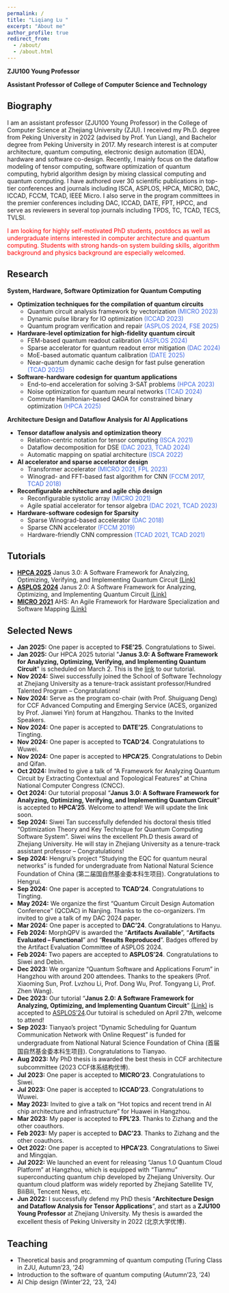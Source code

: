 ```yaml
---
permalink: /
title: "Liqiang Lu "
excerpt: "About me"
author_profile: true
redirect_from: 
  - /about/
  - /about.html
---
```

<!-- 字体加粗 -->

**ZJU100 Young Professor**

**Assistant Professor of College of Computer Science and Technology**


## Biography
I am an assistant professor (ZJU100 Young Professor) in the College of Computer Science at Zhejiang University (ZJU). I received my Ph.D. degree from Peking University in 2022 (advised by Prof. Yun Liang), and Bachelor degree from Peking University in 2017. My research interest is at computer architecture, quantum computing, electronic design automation (EDA), hardware and software co-design. Recently, I mainly focus on the dataflow modeling of tensor computing, software optimization of quantum computing, hybrid algorithm design by mixing classical computing and quantum computing. I have authored over 30 scientific publications in top-tier conferences and journals including ISCA, ASPLOS, HPCA, MICRO, DAC, ICCAD, FCCM, TCAD, IEEE Micro. I also serve in the program committees in the premier conferences including DAC, ICCAD, DATE, FPT, HPCC, and serve as reviewers in several top journals including TPDS, TC, TCAD, TECS, TVLSI. 

<font color=red>I am looking for highly self-motivated PhD students, postdocs as well as undergraduate interns interested in computer architecture and quantum computing. Students with strong hands-on system building skills, algorithm background and physics background are especially welcomed.</font>


## Research
**System, Hardware, Software Optimization for Quantum Computing**
- **Optimization techniques for the compilation of quantum circuits**
  - Quantum circuit analysis framework by vectorization <font color=royalblue>(MICRO 2023)</font>
  - Dynamic pulse library for IO optimization <font color=royalblue>(ICCAD 2023)</font>
  - Quantum program verification and repair <font color=royalblue>(ASPLOS 2024, FSE 2025)</font>
- **Hardware-level optimization for high-fidelity quantum circuit**
  - FEM-based quantum readout calibration <font color=royalblue>(ASPLOS 2024)</font>
  - Sparse accelerator for quantum readout error mitigation <font color=royalblue>(DAC 2024)</font>
  - MoE-based automatic quantum calibration <font color=royalblue>(DATE 2025)</font>
  - Near-quantum dynamic cache design for fast pulse generation <font color=royalblue>(TCAD 2025)</font>
- **Software-hardware codesign for quantum applications**
  - End-to-end acceleration for solving 3-SAT problems <font color=royalblue>(HPCA 2023)</font>
  - Noise optimization for quantum neural networks <font color=royalblue>(TCAD 2024)</font>
  - Commute Hamiltonian-based QAOA for constrained binary optimization <font color=royalblue>(HPCA 2025)</font>

**Architecture Design and Dataflow Analysis for AI Applications**
- **Tensor dataflow analysis and optimization theory**
  - Relation-centric notation for tensor computing <font color=royalblue>(ISCA 2021)</font>
  - Dataflow decomposition for DSE <font color=royalblue>(DAC 2023, TCAD 2024)</font>
  - Automatic mapping on spatial architecture <font color=royalblue>(ISCA 2022)</font>
- **AI accelerator and sparse accelerator design**
  - Transformer accelerator <font color=royalblue>(MICRO 2021, FPL 2023)</font>
  - Winograd- and FFT-based fast algorithm for CNN <font color=royalblue>(FCCM 2017, TCAD 2018)</font>
- **Reconfigurable architecture and agile chip design**
  - Reconfigurable systolic array <font color=royalblue>(MICRO 2021)</font>
  - Agile spatial accelerator for tensor algebra <font color=royalblue>(DAC 2021, TCAD 2023)</font>
- **Hardware-software codesign for Sparsity**
  - Sparse Winograd-based accelerator <font color=royalblue>(DAC 2018)</font>
  - Sparse CNN accelerator <font color=royalblue>(FCCM 2019)</font>
  - Hardware-friendly CNN compression <font color=royalblue>(TCAD 2021, TCAD 2021)</font>


## Tutorials
- [**HPCA 2025**](https://hpca-conf.org/2025/workshop-tutorial/) Janus 3.0: A Software Framework for Analyzing, Optimizing, Verifying, and Implementing Quantum Circuit [(Link)](https://janusq.github.io/HPCA_2025_Tutorial/home)
- [**ASPLOS 2024**](https://www.asplos-conference.org/asplos2024/workshops-and-tutorials/) Janus 2.0: A Software Framework for Analyzing, Optimizing, and Implementing Quantum Circuit [(Link)](https://janusq.github.io/tutorials/home)
- [**MICRO 2021**](https://microarch.org/micro54/program/workshops.php) AHS: An Agile Framework for Hardware Specialization and Software Mapping [(Link)](https://pku-ahs.github.io/tutorial/en/master/)


## Selected News
- **Jan 2025:** One paper is accepted to **FSE’25**. Congratulations to Siwei.
- **Jan 2025:** Our HPCA 2025 tutorial "**Janus 3.0: A Software Framework for Analyzing, Optimizing, Verifying, and Implementing Quantum Circuit**" is scheduled on March 2. This is the [link](https://janusq.github.io/HPCA_2025_Tutorial/home) to our tutorial.
- **Nov 2024:** Siwei successfully joined the School of Software Technology at Zhejiang University as a tenure-track assistant professor/Hundred Talented Program – Congratulations!
- **Nov 2024:** Serve as the program co-chair (with Prof. Shuiguang Deng) for CCF Advanced Computing and Emerging Service (ACES, organized by Prof. Jianwei Yin) forum at Hangzhou. Thanks to the Invited Speakers. 
- **Nov 2024:** One paper is accepted to **DATE’25**. Congratulations to Tingting.
- **Nov 2024:** One paper is accepted to **TCAD’24**. Congratulations to Wuwei.
- **Nov 2024:** One paper is accepted to **HPCA’25**. Congratulations to Debin and Qifan.
- **Oct 2024:** Invited to give a talk of “A Framework for Analyzing Quantum Circuit by Extracting Contextual and Topological Features” at China National Computer Congress (CNCC).
- **Oct 2024:** Our tutorial proposal “**Janus 3.0: A Software Framework for Analyzing, Optimizing, Verifying, and Implementing Quantum Circuit**” is accepted to **HPCA’25**. Welcome to attend! We will update the link soon.
- **Sep 2024:** Siwei Tan successfully defended his doctoral thesis titled “Optimization Theory and Key Technique for Quantum Computing Software System”. Siwei wins the excellent Ph.D thesis award of Zhejiang University. He will stay in Zhejiang University as a tenure-track assistant professor – Congratulations!
- **Sep 2024:** Hengrui’s project “Studying the EQC for quantum neural networks” is funded for undergraduate from National Natural Science Foundation of China (第二届国自然基金委本科生项目). Congratulations to Hengrui.
- **Sep 2024:** One paper is accepted to **TCAD’24**. Congratulations to Tingting.
- **May 2024:** We organize the first “Quantum Circuit Design Automation Conference” (QCDAC) in Nanjing. Thanks to the co-organizers. I’m invited to give a talk of my DAC 2024 paper.
- **Mar 2024:** One paper is accepted to **DAC’24**. Congratulations to Hanyu.
- **Feb 2024:** MorphQPV is awarded the “**Artifacts Available**”, “**Artifacts Evaluated – Functional**” and “**Results Reproduced**”. Badges offered by the Artifact Evaluation Committee of ASPLOS 2024.
- **Feb 2024:** Two papers are accepted to **ASPLOS’24**. Congratulations to Siwei and Debin.
- **Dec 2023:** We organize “Quantum Software and Applications Forum” in Hangzhou with around 200 attendees. Thanks to the speakers (Prof. Xiaoming Sun, Prof. Lvzhou Li, Prof. Dong Wu, Prof. Tongyang Li, Prof. Zhen Wang).
- **Dec 2023:** Our tutorial “**Janus 2.0: A Software Framework for Analyzing, Optimizing, and Implementing Quantum Circuit**” [(Link)](https://janusq.github.io/tutorials/home) is accepted to [ASPLOS’24](https://www.asplos-conference.org/asplos2024/workshops-and-tutorials).Our tutoiral is scheduled on April 27th, welcome to attend!
- **Sep 2023:** Tianyao’s project “Dynamic Scheduling for Quantum Communication Network with Online Request” is funded for undergraduate from National Natural Science Foundation of China (首届国自然基金委本科生项目). Congratulations to Tianyao.
- **Aug 2023:** My PhD thesis is awarded the best thesis in CCF architecture subcommittee (2023 CCF体系结构优博).
- **Jul 2023:** One paper is accepted to **MICRO’23**. Congratulations to Siwei.
- **Jul 2023:** One paper is accepted to **ICCAD’23**. Congratulations to Wuwei.
- **May 2023:** Invited to give a talk on “Hot topics and recent trend in AI chip architecture and infrastructure” for Huawei in Hangzhou.
- **Mar 2023:** My paper is accepted to **FPL’23**. Thanks to Zizhang and the other coauthors.
- **Feb 2023:** My paper is accepted to **DAC’23**. Thanks to Zizhang and the other coauthors.
- **Oct 2022:** One paper is accepted to **HPCA’23**. Congratulations to Siwei and Mingqian.
- **Jul 2022:** We launched an event for releasing “Janus 1.0 Quantum Cloud Platform” at Hangzhou, which is equipped with “Tianmu” superconducting quantum chip developed by Zhejiang University. Our quantum cloud platform was widely reported by Zhejiang Satellite TV, BiliBili, Tencent News, etc.
- **Jun 2022:** I successfully defend my PhD thesis “**Architecture Design and Dataflow Analysis for Tensor Applications**”, and start as a **ZJU100 Young Professor** at Zhejiang University. My thesis is awarded the excellent thesis of Peking University in 2022 (北京大学优博).
  

## Teaching
- Theoretical basis and programming of quantum computing (Turing Class in ZJU, Autumn’23, ’24)
- Introduction to the software of quantum computing (Autumn’23, ’24)
- AI Chip design (Winter’22, ’23, ’24)
